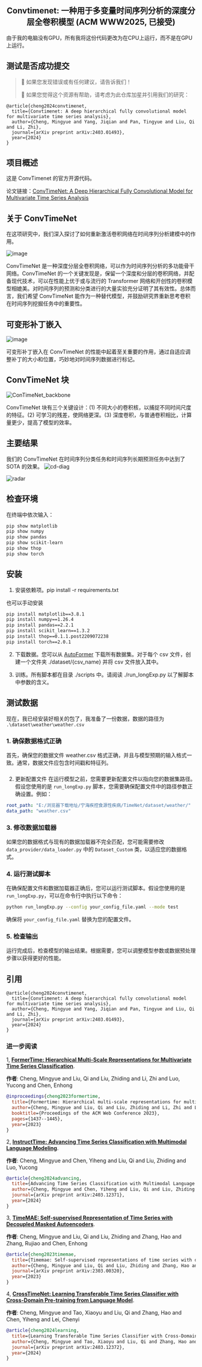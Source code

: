 <div align="center">
  <!-- <h1><b> Time-LLM </b></h1> -->
  <!-- <h2><b> Time-LLM </b></h2> -->
  <h2><b> Convtimenet: 一种用于多变量时间序列分析的深度分层全卷积模型 (ACM WWW2025, 已接受) </b></h2>
</div>

由于我的电脑没有GPU，所有我将这份代码更改为在CPU上运行，而不是在GPU上运行。

测试是否成功提交
---
>
> 🙋 如果您发现错误或有任何建议，请告诉我们！
> 
> 🌟 如果您觉得这个资源有帮助，请考虑为此仓库加星并引用我们的研究：

```
@article{cheng2024convtimenet,
  title={Convtimenet: A deep hierarchical fully convolutional model for multivariate time series analysis},
  author={Cheng, Mingyue and Yang, Jiqian and Pan, Tingyue and Liu, Qi and Li, Zhi},
  journal={arXiv preprint arXiv:2403.01493},
  year={2024}
}
```

## 项目概述

这是 ConvTimenet 的官方开源代码。

论文链接：[ConvTimeNet: A Deep Hierarchical Fully Convolutional Model for Multivariate Time Series Analysis](https://arxiv.org/abs/2403.01493)

## 关于 ConvTimeNet

在这项研究中，我们深入探讨了如何重新激活卷积网络在时间序列分析建模中的作用。

![image](https://github.com/Mingyue-Cheng/ConvTimeNet/assets/75526778/6ad67b14-ec3a-42b4-970f-585108a13bd6)

ConvTimeNet 是一种深度分层全卷积网络，可以作为时间序列分析的多功能骨干网络。ConvTimeNet 的一个关键发现是，保留一个深度和分层的卷积网络，并配备现代技术，可以在性能上优于或与流行的 Transformer 网络和开创性的卷积模型相媲美。对时间序列的预测和分类进行的大量实验充分证明了其有效性。总体而言，我们希望 ConvTimeNet 能作为一种替代模型，并鼓励研究界重新思考卷积在时间序列挖掘任务中的重要性。

## 可变形补丁嵌入

![image](https://github.com/Mingyue-Cheng/ConvTimeNet/assets/75526778/115bd0cd-c011-468e-b305-12526e773225)

可变形补丁嵌入在 ConvTimeNet 的性能中起着至关重要的作用，通过自适应调整补丁的大小和位置，巧妙地对时间序列数据进行标记。

## ConvTimeNet 块

![ConTimeNet_backbone](https://github.com/Mingyue-Cheng/ConvTimeNet/assets/75526778/5ee724c0-3956-492a-9601-82a235ed7ffc)

ConvTimeNet 块有三个关键设计：(1) 不同大小的卷积核，以捕捉不同时间尺度的特征。(2) 可学习的残差，使网络更深。(3) 深度卷积，与普通卷积相比，计算量更少，提高了模型的效率。

## 主要结果

我们的 ConvTimeNet 在时间序列分类任务和时间序列长期预测任务中达到了 SOTA 的效果。
![cd-diag](https://github.com/Mingyue-Cheng/ConvTimeNet/assets/75526778/d1ef9c1a-2d0a-4c91-b02c-6390221868b3)

![radar](https://github.com/Mingyue-Cheng/ConvTimeNet/assets/75526778/51cd735d-cee0-413f-8f49-d97e5334f367)
## 检查环境
在终端中依次输入：

```bash
pip show matplotlib
pip show numpy
pip show pandas
pip show scikit-learn
pip show thop
pip show torch
```

## 安装

1. 安装依赖项。pip install -r requirements.txt

也可以手动安装

```bash
pip install matplotlib==3.8.1
pip install numpy==1.26.4
pip install pandas==2.2.1
pip install scikit_learn==1.3.2
pip install thop==0.1.1.post2209072238
pip install torch==2.0.1
```

2. 下载数据。您可以从 [AutoFormer](https://drive.google.com/drive/folders/1ZOYpTUa82_jCcxIdTmyr0LXQfvaM9vIy) 下载所有数据集。对于每个 csv 文件，创建一个文件夹 ./dataset/{csv_name} 并将 csv 文件放入其中。

3. 训练。所有脚本都在目录 ./scripts 中。请阅读 ./run_longExp.py 以了解脚本中参数的含义。

## 测试数据
现在，我已经安装好相关的包了，我准备了一份数据，数据的路径为 `.\dataset\weather\weather.csv`


### 1. 确保数据格式正确
首先，确保您的数据文件 weather.csv 格式正确，并且与模型预期的输入格式一致。通常，数据文件应包含时间戳和特征列。

### 

2. 更新配置文件
在运行模型之前，您需要更新配置文件以指向您的数据集路径。假设您使用的是 `run_longExp.py` 脚本，您需要确保配置文件中的路径参数正确设置。例如：

```yaml
root_path: "E:/浏览器下载地址/宁海疾控食源性疾病/TimeNet/dataset/weather/"
data_path: "weather.csv"
```
### 



### 3. 修改数据加载器
如果您的数据格式与现有的数据加载器不完全匹配，您可能需要修改 `data_provider/data_loader.py` 中的 `Dataset_Custom` 类，以适应您的数据格式。

### 4. 运行测试脚本
在确保配置文件和数据加载器正确后，您可以运行测试脚本。假设您使用的是 `run_longExp.py`，可以在命令行中执行以下命令：

```bash
python run_longExp.py --config your_config_file.yaml --mode test
```

确保将 `your_config_file.yaml` 替换为您的配置文件。

### 5. 检查输出
运行完成后，检查模型的输出结果。根据需要，您可以调整模型参数或数据预处理步骤以获得更好的性能。


## 引用

```
@article{cheng2024convtimenet, 
  title={Convtimenet: A deep hierarchical fully convolutional model for multivariate time series analysis}, 
  author={Cheng, Mingyue and Yang, Jiqian and Pan, Tingyue and Liu, Qi and Li, Zhi}, 
  journal={arXiv preprint arXiv:2403.01493}, 
  year={2024} 
}
```

### 进一步阅读

1, [**FormerTime: Hierarchical Multi-Scale Representations for Multivariate Time Series Classification**](https://arxiv.org/pdf/2302.09818).

**作者**: Cheng, Mingyue and Liu, Qi and Liu, Zhiding and Li, Zhi and Luo, Yucong and Chen, Enhong

```bibtex
@inproceedings{cheng2023formertime,
  title={Formertime: Hierarchical multi-scale representations for multivariate time series classification},
  author={Cheng, Mingyue and Liu, Qi and Liu, Zhiding and Li, Zhi and Luo, Yucong and Chen, Enhong},
  booktitle={Proceedings of the ACM Web Conference 2023},
  pages={1437--1445},
  year={2023}
}
```

2, [**InstructTime: Advancing Time Series Classification with Multimodal Language Modeling**](https://arxiv.org/pdf/2403.12371).

**作者**: Cheng, Mingyue and Chen, Yiheng and Liu, Qi and Liu, Zhiding and Luo, Yucong

```bibtex
@article{cheng2024advancing,
  title={Advancing Time Series Classification with Multimodal Language Modeling},
  author={Cheng, Mingyue and Chen, Yiheng and Liu, Qi and Liu, Zhiding and Luo, Yucong},
  journal={arXiv preprint arXiv:2403.12371},
  year={2024}
}
```

3, [**TimeMAE: Self-supervised Representation of Time Series with Decoupled Masked Autoencoders**](https://arxiv.org/pdf/2303.00320).

**作者**: Cheng, Mingyue and Liu, Qi and Liu, Zhiding and Zhang, Hao and Zhang, Rujiao and Chen, Enhong

```bibtex
@article{cheng2023timemae,
  title={Timemae: Self-supervised representations of time series with decoupled masked autoencoders},
  author={Cheng, Mingyue and Liu, Qi and Liu, Zhiding and Zhang, Hao and Zhang, Rujiao and Chen, Enhong},
  journal={arXiv preprint arXiv:2303.00320},
  year={2023}
}
```

4, [**CrossTimeNet: Learning Transferable Time Series Classifier with Cross-Domain Pre-training from Language Model**](https://arxiv.org/pdf/2403.12372).

**作者**: Cheng, Mingyue and Tao, Xiaoyu and Liu, Qi and Zhang, Hao and Chen, Yiheng and Lei, Chenyi

```bibtex
@article{cheng2024learning,
  title={Learning Transferable Time Series Classifier with Cross-Domain Pre-training from Language Model},
  author={Cheng, Mingyue and Tao, Xiaoyu and Liu, Qi and Zhang, Hao and Chen, Yiheng and Lei, Chenyi},
  journal={arXiv preprint arXiv:2403.12372},
  year={2024}
}
```






